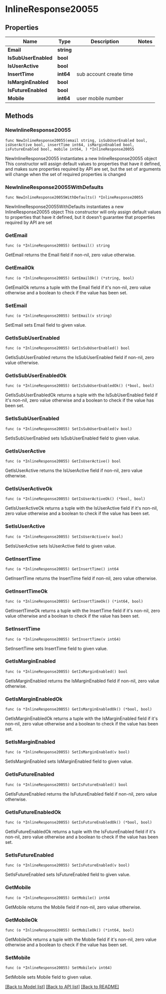 # InlineResponse20055

## Properties

Name | Type | Description | Notes
------------ | ------------- | ------------- | -------------
**Email** | **string** |  | 
**IsSubUserEnabled** | **bool** |  | 
**IsUserActive** | **bool** |  | 
**InsertTime** | **int64** | sub account create time | 
**IsMarginEnabled** | **bool** |  | 
**IsFutureEnabled** | **bool** |  | 
**Mobile** | **int64** | user mobile number | 

## Methods

### NewInlineResponse20055

`func NewInlineResponse20055(email string, isSubUserEnabled bool, isUserActive bool, insertTime int64, isMarginEnabled bool, isFutureEnabled bool, mobile int64, ) *InlineResponse20055`

NewInlineResponse20055 instantiates a new InlineResponse20055 object
This constructor will assign default values to properties that have it defined,
and makes sure properties required by API are set, but the set of arguments
will change when the set of required properties is changed

### NewInlineResponse20055WithDefaults

`func NewInlineResponse20055WithDefaults() *InlineResponse20055`

NewInlineResponse20055WithDefaults instantiates a new InlineResponse20055 object
This constructor will only assign default values to properties that have it defined,
but it doesn't guarantee that properties required by API are set

### GetEmail

`func (o *InlineResponse20055) GetEmail() string`

GetEmail returns the Email field if non-nil, zero value otherwise.

### GetEmailOk

`func (o *InlineResponse20055) GetEmailOk() (*string, bool)`

GetEmailOk returns a tuple with the Email field if it's non-nil, zero value otherwise
and a boolean to check if the value has been set.

### SetEmail

`func (o *InlineResponse20055) SetEmail(v string)`

SetEmail sets Email field to given value.


### GetIsSubUserEnabled

`func (o *InlineResponse20055) GetIsSubUserEnabled() bool`

GetIsSubUserEnabled returns the IsSubUserEnabled field if non-nil, zero value otherwise.

### GetIsSubUserEnabledOk

`func (o *InlineResponse20055) GetIsSubUserEnabledOk() (*bool, bool)`

GetIsSubUserEnabledOk returns a tuple with the IsSubUserEnabled field if it's non-nil, zero value otherwise
and a boolean to check if the value has been set.

### SetIsSubUserEnabled

`func (o *InlineResponse20055) SetIsSubUserEnabled(v bool)`

SetIsSubUserEnabled sets IsSubUserEnabled field to given value.


### GetIsUserActive

`func (o *InlineResponse20055) GetIsUserActive() bool`

GetIsUserActive returns the IsUserActive field if non-nil, zero value otherwise.

### GetIsUserActiveOk

`func (o *InlineResponse20055) GetIsUserActiveOk() (*bool, bool)`

GetIsUserActiveOk returns a tuple with the IsUserActive field if it's non-nil, zero value otherwise
and a boolean to check if the value has been set.

### SetIsUserActive

`func (o *InlineResponse20055) SetIsUserActive(v bool)`

SetIsUserActive sets IsUserActive field to given value.


### GetInsertTime

`func (o *InlineResponse20055) GetInsertTime() int64`

GetInsertTime returns the InsertTime field if non-nil, zero value otherwise.

### GetInsertTimeOk

`func (o *InlineResponse20055) GetInsertTimeOk() (*int64, bool)`

GetInsertTimeOk returns a tuple with the InsertTime field if it's non-nil, zero value otherwise
and a boolean to check if the value has been set.

### SetInsertTime

`func (o *InlineResponse20055) SetInsertTime(v int64)`

SetInsertTime sets InsertTime field to given value.


### GetIsMarginEnabled

`func (o *InlineResponse20055) GetIsMarginEnabled() bool`

GetIsMarginEnabled returns the IsMarginEnabled field if non-nil, zero value otherwise.

### GetIsMarginEnabledOk

`func (o *InlineResponse20055) GetIsMarginEnabledOk() (*bool, bool)`

GetIsMarginEnabledOk returns a tuple with the IsMarginEnabled field if it's non-nil, zero value otherwise
and a boolean to check if the value has been set.

### SetIsMarginEnabled

`func (o *InlineResponse20055) SetIsMarginEnabled(v bool)`

SetIsMarginEnabled sets IsMarginEnabled field to given value.


### GetIsFutureEnabled

`func (o *InlineResponse20055) GetIsFutureEnabled() bool`

GetIsFutureEnabled returns the IsFutureEnabled field if non-nil, zero value otherwise.

### GetIsFutureEnabledOk

`func (o *InlineResponse20055) GetIsFutureEnabledOk() (*bool, bool)`

GetIsFutureEnabledOk returns a tuple with the IsFutureEnabled field if it's non-nil, zero value otherwise
and a boolean to check if the value has been set.

### SetIsFutureEnabled

`func (o *InlineResponse20055) SetIsFutureEnabled(v bool)`

SetIsFutureEnabled sets IsFutureEnabled field to given value.


### GetMobile

`func (o *InlineResponse20055) GetMobile() int64`

GetMobile returns the Mobile field if non-nil, zero value otherwise.

### GetMobileOk

`func (o *InlineResponse20055) GetMobileOk() (*int64, bool)`

GetMobileOk returns a tuple with the Mobile field if it's non-nil, zero value otherwise
and a boolean to check if the value has been set.

### SetMobile

`func (o *InlineResponse20055) SetMobile(v int64)`

SetMobile sets Mobile field to given value.



[[Back to Model list]](../README.md#documentation-for-models) [[Back to API list]](../README.md#documentation-for-api-endpoints) [[Back to README]](../README.md)


